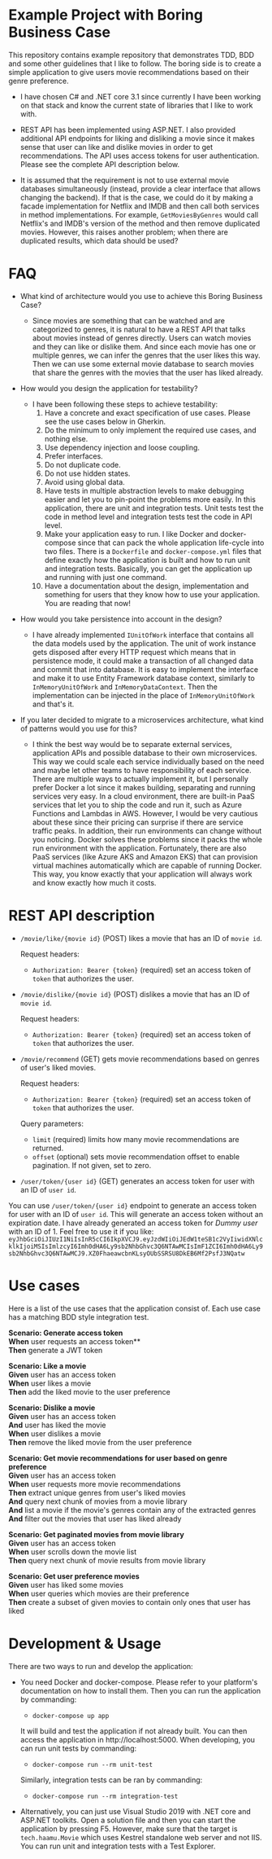 Example Project with Boring Business Case
====

This repository contains example repository that demonstrates TDD, BDD and some other guidelines that I like to follow.
The boring side is to create a simple application to give users movie recommendations based on their genre preference.

- I have chosen C# and .NET core 3.1 since currently I have been working on that stack and know the current state of libraries that I like to work with.

- REST API has been implemented using ASP.NET. I also provided additional API endpoints for liking and disliking a movie since it makes sense that user can like and dislike movies in order to get recommendations. The API uses access tokens for user authentication. Please see the complete API description below.

- It is assumed that the requirement is not to use external movie databases simultaneously (instead, provide a clear interface that allows changing the backend). If that is the case, we could do it by making a facade implementation for Netflix and IMDB and then call both services in method implementations. For example, `GetMoviesByGenres` would call Netflix's and IMDB's version of the method and then remove duplicated movies. However, this raises another problem; when there are duplicated results, which data should be used?


FAQ
===

- What kind of architecture would you use to achieve this Boring Business Case?
  - Since movies are something that can be watched and are categorized to genres, it is natural to have a REST API that talks about movies instead of genres directly. Users can watch movies and they can like or dislike them. And since each movie has one or multiple genres, we can infer the genres that the user likes this way. Then we can use some external movie database to search movies that share the genres with the movies that the user has liked already.

- How would you design the application for testability?
  - I have been following these steps to achieve testability:
    1. Have a concrete and exact specification of use cases. Please see the use cases below in Gherkin.
    2. Do the minimum to only implement the required use cases, and nothing else.
    3. Use dependency injection and loose coupling.
    4. Prefer interfaces.
    5. Do not duplicate code.
    6. Do not use hidden states.
    7. Avoid using global data.
    8. Have tests in multiple abstraction levels to make debugging easier and let you to pin-point the problems more easily. In this application, there are unit and integration tests. Unit tests test the code in method level and integration tests test the code in API level.
    9. Make your application easy to run. I like Docker and docker-compose since that can pack the whole application life-cycle into two files. There is a `Dockerfile` and `docker-compose.yml` files that define exactly how the application is built and how to run unit and integration tests. Basically, you can get the application up and running with just one command.
    10. Have a documentation about the design, implementation and something for users that they know how to use your application. You are reading that now!

- How would you take persistence into account in the design?
  - I have already implemented `IUnitOfWork` interface that contains all the data models used by the application. The unit of work instance gets disposed after every HTTP request which means that in persistence mode, it could make a transaction of all changed data and commit that into database. It is easy to implement the interface and make it to use Entity Framework database context, similarly to `InMemoryUnitOfWork` and `InMemoryDataContext`. Then the implementation can be injected in the place of `InMemoryUnitOfWork` and that's it.

- If you later decided to migrate to a microservices architecture, what kind of patterns would you use for this?
  - I think the best way would be to separate external services, application APIs and possible database to their own microservices. This way we could scale each service individually based on the need and maybe let other teams to have responsibility of each service. There are multiple ways to actually implement it, but I personally prefer Docker a lot since it makes building, separating and running services very easy. In a cloud environment, there are built-in PaaS services that let you to ship the code and run it, such as Azure Functions and Lambdas in AWS. However, I would be very cautious about these since their pricing can surprise if there are service traffic peaks. In addition, their run environments can change without you noticing. Docker solves these problems since it packs the whole run environment with the application. Fortunately, there are also PaaS services (like Azure AKS and Amazon EKS) that can provision virtual machines automatically which are capable of running Docker. This way, you know exactly that your application will always work and know exactly how much it costs.


REST API description
===

- `/movie/like/{movie id}` (POST) likes a movie that has an ID of `movie id`.

  Request headers:
  - `Authorization: Bearer {token}` (required) set an access token of `token` that authorizes the user.

- `/movie/dislike/{movie id}` (POST) dislikes a movie that has an ID of `movie id`.

  Request headers:
  - `Authorization: Bearer {token}` (required) set an access token of `token` that authorizes the user.

- `/movie/recommend` (GET) gets movie recommendations based on genres of user's liked movies.

  Request headers:
  - `Authorization: Bearer {token}` (required) set an access token of `token` that authorizes the user.

  Query parameters:
  - `limit` (required) limits how many movie recommendations are returned.
  - `offset` (optional) sets movie recommendation offset to enable pagination. If not given, set to zero.

- `/user/token/{user id}` (GET) generates an access token for user with an ID of `user id`.


You can use `/user/token/{user id}` endpoint to generate an access token for user with an ID of `user id`. This will generate an access token without an expiration date. I have already generated an access token for _Dummy user_ with an ID of 1. Feel free to use it if you like: `eyJhbGciOiJIUzI1NiIsInR5cCI6IkpXVCJ9.eyJzdWIiOiJEdW1teSB1c2VyIiwidXNlcklkIjoiMSIsImlzcyI6Imh0dHA6Ly9sb2NhbGhvc3Q6NTAwMCIsImF1ZCI6Imh0dHA6Ly9sb2NhbGhvc3Q6NTAwMCJ9.XZ0FhaeawcbnKLsyOUbSSRSU8DkEB6Mf2PsfJ3NQatw
`

Use cases
===

Here is a list of the use cases that the application consist of. Each use case has a matching BDD style integration test.

**Scenario: Generate access token**\
**When** user requests an access token**\
**Then** generate a JWT token

**Scenario: Like a movie**\
**Given** user has an access token\
**When** user likes a movie\
**Then** add the liked movie to the user preference

**Scenario: Dislike a movie**\
**Given** user has an access token\
  **And** user has liked the movie\
**When** user dislikes a movie\
**Then** remove the liked movie from the user preference

**Scenario: Get movie recommendations for user based on genre preference**\
**Given** user has an access token\
**When** user requests more movie recommendations\
**Then** extract unique genres from user's liked movies\
 **And** query next chunk of movies from a movie library\
 **And** list a movie if the movie's genres contain any of the extracted genres\
 **And** filter out the movies that user has liked already

**Scenario: Get paginated movies from movie library**\
**Given** user has an access token\
**When** user scrolls down the movie list\
**Then** query next chunk of movie results from movie library

**Scenario: Get user preference movies**\
**Given** user has liked some movies\
**When** user queries which movies are their preference\
**Then** create a subset of given movies to contain only ones that user has liked

Development & Usage
===

There are two ways to run and develop the application:
- You need Docker and docker-compose. Please refer to your platform's documentation on how to install them. Then you can run the application by commanding:
  - `docker-compose up app`

  It will build and test the application if not already built. You can then access the application in http://localhost:5000. When developing, you can run unit tests by commanding:
  - `docker-compose run --rm unit-test`

  Similarly, integration tests can be ran by commanding:
  - `docker-compose run --rm integration-test`

- Alternatively, you can just use Visual Studio 2019 with .NET core and ASP.NET toolkits. Open a solution file and then you can start the application by pressing F5. However, make sure that the target is `tech.haamu.Movie` which uses Kestrel standalone web server and not IIS. You can run unit and integration tests with a Test Explorer.
